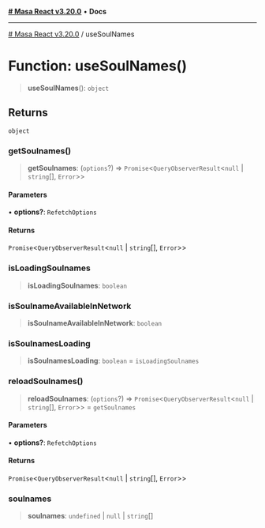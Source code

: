 [**# Masa React v3.20.0**](../README.md) • **Docs**

***

[# Masa React v3.20.0](../globals.md) / useSoulNames

# Function: useSoulNames()

> **useSoulNames**(): `object`

## Returns

`object`

### getSoulnames()

> **getSoulnames**: (`options`?) => `Promise`\<`QueryObserverResult`\<`null` \| `string`[], `Error`\>\>

#### Parameters

• **options?**: `RefetchOptions`

#### Returns

`Promise`\<`QueryObserverResult`\<`null` \| `string`[], `Error`\>\>

### isLoadingSoulnames

> **isLoadingSoulnames**: `boolean`

### isSoulnameAvailableInNetwork

> **isSoulnameAvailableInNetwork**: `boolean`

### isSoulnamesLoading

> **isSoulnamesLoading**: `boolean` = `isLoadingSoulnames`

### reloadSoulnames()

> **reloadSoulnames**: (`options`?) => `Promise`\<`QueryObserverResult`\<`null` \| `string`[], `Error`\>\> = `getSoulnames`

#### Parameters

• **options?**: `RefetchOptions`

#### Returns

`Promise`\<`QueryObserverResult`\<`null` \| `string`[], `Error`\>\>

### soulnames

> **soulnames**: `undefined` \| `null` \| `string`[]
